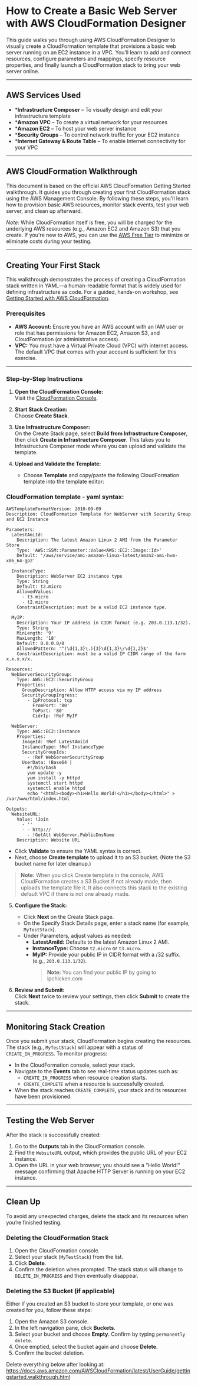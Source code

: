 # How to Create a Basic Web Server with AWS CloudFormation Designer

This guide walks you through using AWS CloudFormation Designer to visually create a CloudFormation template that provisions a basic web server running on an EC2 instance in a VPC. You’ll learn to add and connect resources, configure parameters and mappings, specify resource properties, and finally launch a CloudFormation stack to bring your web server online.

---

## AWS Services Used

- ***Infrastructure Composer** – To visually design and edit your infrastructure template  
- ***Amazon VPC** – To create a virtual network for your resources  
- ***Amazon EC2** – To host your web server instance  
- ***Security Groups** – To control network traffic for your EC2 instance  
- ***Internet Gateway & Route Table** – To enable Internet connectivity for your VPC

---

## AWS CloudFormation Walkthrough

This document is based on the official AWS CloudFormation Getting Started walkthrough. It guides you through creating your first CloudFormation stack using the AWS Management Console. By following these steps, you'll learn how to provision basic AWS resources, monitor stack events, test your web server, and clean up afterward.

*Note:* While CloudFormation itself is free, you will be charged for the underlying AWS resources (e.g., Amazon EC2 and Amazon S3) that you create. If you're new to AWS, you can use the [AWS Free Tier](https://aws.amazon.com/free/) to minimize or eliminate costs during your testing.

---

## Creating Your First Stack

This walkthrough demonstrates the process of creating a CloudFormation stack written in YAML—a human-readable format that is widely used for defining infrastructure as code. For a guided, hands-on workshop, see [Getting Started with AWS CloudFormation](https://catalog.us-east-1.prod.workshops.aws).

### Prerequisites

- **AWS Account:** Ensure you have an AWS account with an IAM user or role that has permissions for Amazon EC2, Amazon S3, and CloudFormation (or administrative access).  
- **VPC:** You must have a Virtual Private Cloud (VPC) with internet access. The default VPC that comes with your account is sufficient for this exercise.

---

### Step-by-Step Instructions

1. **Open the CloudFormation Console:**  
   Visit the [CloudFormation Console](https://console.aws.amazon.com).

2. **Start Stack Creation:**  
   Choose **Create Stack**.

3. **Use Infrastructure Composer:**  
   On the Create Stack page, select **Build from Infrastructure Composer**, then click **Create in Infrastructure Composer**. This takes you to Infrastructure Composer mode where you can upload and validate the template.

4. **Upload and Validate the Template:**  
   - Choose **Template** and copy/paste the following CloudFormation template into the template editor:

### CloudFormation template - yaml syntax:
```
AWSTemplateFormatVersion: 2010-09-09
Description: CloudFormation Template for WebServer with Security Group and EC2 Instance

Parameters:
  LatestAmiId:
    Description: The latest Amazon Linux 2 AMI from the Parameter Store
    Type: 'AWS::SSM::Parameter::Value<AWS::EC2::Image::Id>'
    Default: '/aws/service/ami-amazon-linux-latest/amzn2-ami-hvm-x86_64-gp2'

  InstanceType:
    Description: WebServer EC2 instance type
    Type: String
    Default: t2.micro
    AllowedValues:
      - t3.micro
      - t2.micro
    ConstraintDescription: must be a valid EC2 instance type.

  MyIP:
    Description: Your IP address in CIDR format (e.g. 203.0.113.1/32).
    Type: String
    MinLength: '9'
    MaxLength: '18'
    Default: 0.0.0.0/0
    AllowedPattern: '^(\d{1,3}\.){3}\d{1,3}\/\d{1,2}$'
    ConstraintDescription: must be a valid IP CIDR range of the form x.x.x.x/x.

Resources:
  WebServerSecurityGroup:
    Type: AWS::EC2::SecurityGroup
    Properties:
      GroupDescription: Allow HTTP access via my IP address
      SecurityGroupIngress:
        - IpProtocol: tcp
          FromPort: '80'
          ToPort: '80'
          CidrIp: !Ref MyIP

  WebServer:
    Type: AWS::EC2::Instance
    Properties:
      ImageId: !Ref LatestAmiId
      InstanceType: !Ref InstanceType
      SecurityGroupIds:
        - !Ref WebServerSecurityGroup
      UserData: !Base64 |
        #!/bin/bash
        yum update -y
        yum install -y httpd
        systemctl start httpd
        systemctl enable httpd
        echo "<html><body><h1>Hello World!</h1></body></html>" > /var/www/html/index.html

Outputs:
  WebsiteURL:
    Value: !Join
      - ''
      - - http://
        - !GetAtt WebServer.PublicDnsName
    Description: Website URL
```

   - Click **Validate** to ensure the YAML syntax is correct.  
   - Next, choose **Create template** to upload it to an S3 bucket. (Note the S3 bucket name for later cleanup.)
   > **Note:** When you click Create template in the console, AWS CloudFormation creates a S3 Bucket if not already made, then uploads the template file it. It also connects this stack to the existing default VPC if there is not one already made.

5. **Configure the Stack:**  
   - Click **Next** on the Create Stack page.  
   - On the Specify Stack Details page, enter a stack name (for example, `MyTestStack`).  
   - Under Parameters, adjust values as needed:
     - **LatestAmiId:** Defaults to the latest Amazon Linux 2 AMI.  
     - **InstanceType:** Choose `t2.micro` or `t3.micro`.  
     - **MyIP:** Provide your public IP in CIDR format with a /32 suffix. (e.g., `203.0.113.1/32`).
       > **Note:** You can find your public IP by going to ipchicken.com

6. **Review and Submit:**  
   Click **Next** twice to review your settings, then click **Submit** to create the stack.

---

## Monitoring Stack Creation

Once you submit your stack, CloudFormation begins creating the resources. The stack (e.g., `MyTestStack`) will appear with a status of `CREATE_IN_PROGRESS`. To monitor progress:

- In the CloudFormation console, select your stack.
- Navigate to the **Events** tab to see real-time status updates such as:  
  - `CREATE_IN_PROGRESS` when resource creation starts.  
  - `CREATE_COMPLETE` when a resource is successfully created.
- When the stack reaches `CREATE_COMPLETE`, your stack and its resources have been provisioned.

---

## Testing the Web Server

After the stack is successfully created:

1. Go to the **Outputs** tab in the CloudFormation console.
2. Find the `WebsiteURL` output, which provides the public URL of your EC2 instance.
3. Open the URL in your web browser; you should see a "Hello World!" message confirming that Apache HTTP Server is running on your EC2 instance.

---

## Clean Up

To avoid any unexpected charges, delete the stack and its resources when you’re finished testing.

### Deleting the CloudFormation Stack

1. Open the CloudFormation console.
2. Select your stack (`MyTestStack`) from the list.
3. Click **Delete**.
4. Confirm the deletion when prompted. The stack status will change to `DELETE_IN_PROGRESS` and then eventually disappear.

### Deleting the S3 Bucket (if applicable)

Either if you created an S3 bucket to store your template, or one was created for you, follow these steps:

1. Open the Amazon S3 console.
2. In the left navigation pane, click **Buckets**.
3. Select your bucket and choose **Empty**. Confirm by typing `permanently delete`.
4. Once emptied, select the bucket again and choose **Delete**.
5. Confirm the bucket deletion.



Delete everything below after looking at:
https://docs.aws.amazon.com/AWSCloudFormation/latest/UserGuide/gettingstarted.walkthrough.html
